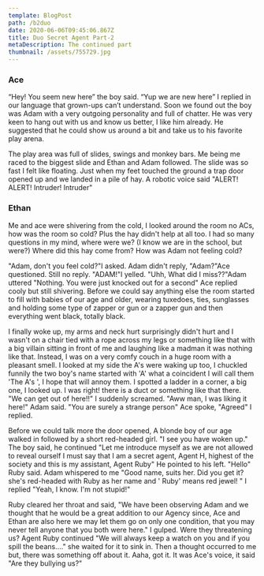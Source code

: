 ```yaml
---
template: BlogPost
path: /b2duo
date: 2020-06-06T09:45:06.867Z
title: Duo Secret Agent Part-2
metaDescription: The continued part
thumbnail: /assets/755729.jpg
---
```



### Ace

“Hey! You seem new here” the boy said. “Yup we are new here” I replied in our language that grown-ups can’t understand. Soon we found out the boy was Adam with a very outgoing personality and full of chatter. He was very keen to hang out with us and know us better, I like him already. He suggested that he could show us around a bit and take us to his favorite play arena.

The play area was full of slides, swings and monkey bars. Me being me raced to the biggest slide and Ethan and Adam followed. The slide was so fast I felt like floating. Just when my feet touched the ground a trap door opened up and we landed in a pile of hay. A robotic voice said "ALERT! ALERT! Intruder! Intruder" 

### Ethan

Me and ace were shivering from the cold, I looked around the room no ACs, how was the room so cold? Plus the hay didn't help at all too. I had so many questions in my mind, where were we? (I know we are in the school, but were?) Where did this hay come from? How was Adam not feeling cold?

"Adam, don't you feel cold?"I asked. Adam didn't reply, "Adam?"Ace questioned. Still no reply. "ADAM!"I yelled. "Uhh, What did I miss??"Adam uttered "Nothing. You were just knocked out for a second" Ace replied cooly but still shivering. Before we could say anything else the room started to fill with babies of our age and older, wearing tuxedoes, ties, sunglasses and holding some type of zapper or gun or a zapper gun and then everything went black, totally black.

I finally woke up, my arms and neck hurt surprisingly didn't hurt and I wasn't on a chair tied with a rope across my legs or something like that with a big villain sitting in front of me and laughing like a madman it was nothing like that. Instead, I was on a very comfy couch in a huge room with a pleasant smell. I looked at my side the A's were waking up too, I chuckled funnily the two boy's name started with 'A' what a coincident I will call them 'The A's ', I hope that will annoy them. I spotted a ladder in a corner, a big one, I looked up. I was right! there is a duct or something like that there. "We can get out of here!!" I suddenly screamed. "Aww man, I was liking it here!" Adam said. "You are surely a strange person" Ace spoke, "Agreed" I replied. 

Before we could talk more the door opened, A  blonde boy of our age walked in followed by a short red-headed girl. "I see you have woken up." The boy said, he continued "Let me introduce myself as we are not allowed to reveal ourself I must say that I am a secret agent, Agent H, highest of the society and this is my assistant, Agent Ruby" He pointed to his left. "Hello" Ruby said. Adam whispered to me "Good name, suits her. Did you get it? she's red-headed with Ruby as her name and ' Ruby' means red jewel! " I replied "Yeah, I know. I'm not stupid!" 

Ruby cleared her throat and said, "We have been observing Adam and we thought that he would be a great addition to our Agency since, Ace and Ethan are also here we may let them go on only one condition, that you may never tell anyone that you both were here." I gulped. Were they threatening us? Agent Ruby continued "We will always keep a watch on you and if you spill the beans...." she waited for it to sink in. Then a thought occurred to me but, there was something off about it. Aaha, got it. It was Ace's voice, it said "Are they bullying us?"
